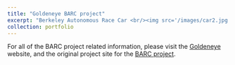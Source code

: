 ```yaml
---
title: "Goldeneye BARC project"
excerpt: "Berkeley Autonomous Race Car <br/><img src='/images/car2.jpg'>"
collection: portfolio
---
```


For all of the BARC project related information, please visit the [Goldeneye](https://goldeneye.berkeley.edu/) website, and the original project site for the [BARC project](http://www.barc-project.com/).
